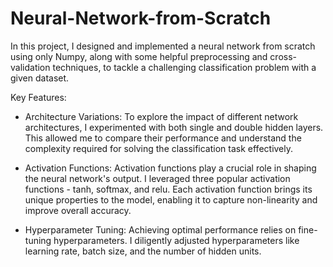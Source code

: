 # Neural-Network-from-Scratch

In this project, I designed and implemented a neural network from scratch using only Numpy, along with some helpful preprocessing and cross-validation techniques, to tackle a challenging classification problem with a given dataset.

Key Features:

* Architecture Variations: To explore the impact of different network architectures, I experimented with both single and double hidden layers. This allowed me to compare their performance and understand the complexity required for solving the classification task effectively.
  
* Activation Functions: Activation functions play a crucial role in shaping the neural network's output. I leveraged three popular activation functions - tanh, softmax, and relu. Each activation function brings its unique properties to the model, enabling it to capture non-linearity and improve overall accuracy.
  
* Hyperparameter Tuning: Achieving optimal performance relies on fine-tuning hyperparameters. I diligently adjusted hyperparameters like learning rate, batch size, and the number of hidden units.
